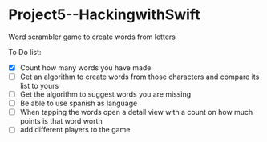 # Project5--HackingwithSwift
Word scrambler game to create words from letters 

To Do list: 

- [x] Count how many words you have made
- [ ] Get an algorithm to create words from those characters and compare its list to yours
- [ ] Get the algorithm to suggest words you are missing
- [ ] Be able to use spanish as language
- [ ] When tapping the words open a detail view with a count on how much points is that word worth
- [ ] add different players to the game
